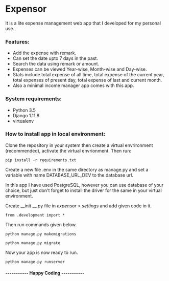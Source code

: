 # Expensor

It is a lite expense management web app that I developed for my personal use.

### Features:
- Add the expense with remark.
- Can set the date upto 7 days in the past.
- Search the data using remark or amount.
- Expenses can be viewed Year-wise, Month-wise and Day-wise.
- Stats include total expense of all time, total expense of the current year, total expenses of present day, total expense of last and current month.
- Also a minimal income manager app comes with this app.

### System requirements:
- Python 3.5
- Django 1.11.8
- virtualenv

### How to install app in local environment:

Clone the repository in your system then create a virtual envrironment (recommended), activate the virtual envrionment. Then run:

```
pip install -r requirements.txt
```

Create a new file .env in the same directory as manage.py and set a variable with name DATABASE_URL_DEV to the database url.

In this app I have used PostgreSQL, however you can use database of your choice, but just don't forget to install the driver for the same in your virtual environment.

Create __init __.py file in *expensor > settings* and add given code in it.
```
from .development import *
```
Then run commands given below.
```
python manage.py makemigrations
```
```
python manage.py migrate
```

Now your app is now ready to run.
```
python manage.py runserver
```


#### ----------- Happy Coding -----------
